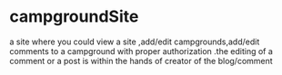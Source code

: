 # campgroundSite
a site where you could view a site ,add/edit campgrounds,add/edit comments to a campground with proper authorization .the editing of a comment or a post is within the hands of creator of the blog/comment
